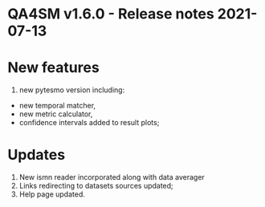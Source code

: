 QA4SM v1.6.0 - Release notes 2021-07-13
=======================================================

# New features

1.  new pytesmo version including:
  - new temporal matcher,
  - new metric calculator,
  - confidence intervals added to result plots;


# Updates
1.  New ismn reader incorporated along with data averager
2.  Links redirecting to datasets sources updated;
3.  Help page updated.
